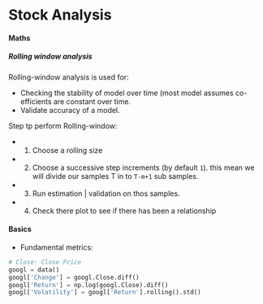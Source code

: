 # Stock Analysis

#### Maths
##### Rolling window  analysis

Rolling-window analysis is used for:

* Checking the stability of model over time (most model assumes co-efficients are constant over time.
* Validate accuracy of a model.

Step tp perform Rolling-window:

* 1. Choose a rolling size
* 2. Choose a successive step increments (by default `1`). this mean we will divide our samples T in to `T-m+1` sub samples.
* 3. Run estimation | validation on thos samples.
* 4. Check there plot to see if there has been a relationship

#### Basics

* Fundamental metrics:

```python
# Close: Close Price
googl = data()
googl['Change'] = googl.Close.diff()
googl['Return'] = np.log(googl.Close).diff()
googl['Volatility'] = googl['Return'].rolling().std()
```
